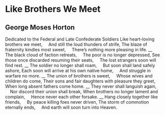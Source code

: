 # Like Brothers We Meet
## George Moses Horton
Dedicated to the Federal and Late Confederate Soldiers
Like heart-loving brothers we meet,
    And still the loud thunders of strife,
The blaze of fraternity kindles most sweet,
    There’s nothing more pleasing in life.
 __
The black cloud of faction retreats,
    The poor is no longer depressed,
See those once discarded resuming their seats,
    The lost strangers soon will find rest.
 __
The soldier no longer shall roam,
    But soon shall land safely ashore,
Each soon will arrive at his own native home,
    And struggle in warfare no more.
 __
The union of brothers is sweet,
    Whose wives and children do come,
Their sons and fair daughters with pleasure they greet,
    When long absent fathers come home.
 __
They never shall languish again,
    Nor discord their union shall break,
When brothers no longer lament and complain,
    Hence never each other forsake.
 __
Hang closely together like friends,
    By peace killing foes never driven,
The storm of commotion eternally ends,
    And earth will soon turn into Heaven.
